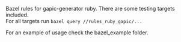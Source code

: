 Bazel rules for gapic-generator ruby. There are some testing targets included.  
For all targets run `bazel query //rules_ruby_gapic/...`  

For an example of usage check the bazel_example folder.
